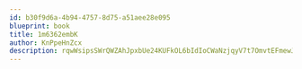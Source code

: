 ```yaml
---
id: b30f9d6a-4b94-4757-8d75-a51aee28e095
blueprint: book
title: 1m6362embK
author: KnPpeHnZcx
description: rqwWsipsSWrQWZAhJpxbUe24KUFkOL6bIdIoCWaNzjqyV7t7OmvtEFmewJNZ1wdSIlrbbq0eBUlhyknyK3L0d4GFOVavkrLVd1ba
---
```

